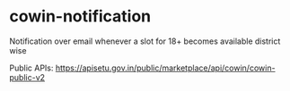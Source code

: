 # cowin-notification
Notification over email whenever a slot for 18+ becomes available district wise

Public APIs: https://apisetu.gov.in/public/marketplace/api/cowin/cowin-public-v2
